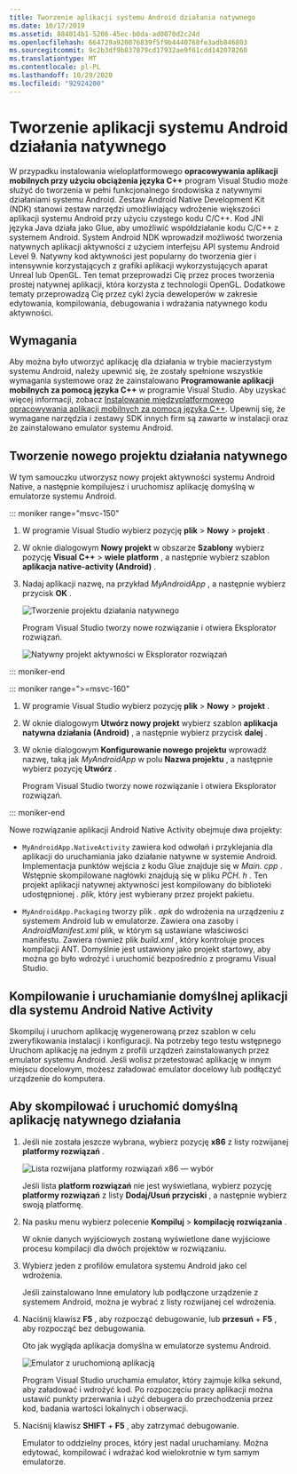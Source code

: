 ```yaml
---
title: Tworzenie aplikacji systemu Android działania natywnego
ms.date: 10/17/2019
ms.assetid: 884014b1-5208-45ec-b0da-ad0070d2c24d
ms.openlocfilehash: 664729a920076839f5f9b4440768fe3adb846803
ms.sourcegitcommit: 9c2b3df9b837879cd17932ae9f61cdd142078260
ms.translationtype: MT
ms.contentlocale: pl-PL
ms.lasthandoff: 10/29/2020
ms.locfileid: "92924200"
---
```

# <a name="create-an-android-native-activity-app"></a>Tworzenie aplikacji systemu Android działania natywnego

W przypadku instalowania wieloplatformowego **opracowywania aplikacji mobilnych przy użyciu obciążenia języka C++** program Visual Studio może służyć do tworzenia w pełni funkcjonalnego środowiska z natywnymi działaniami systemu Android. Zestaw Android Native Development Kit (NDK) stanowi zestaw narzędzi umożliwiający wdrożenie większości aplikacji systemu Android przy użyciu czystego kodu C/C++. Kod JNI języka Java działa jako Glue, aby umożliwić współdziałanie kodu C/C++ z systemem Android. System Android NDK wprowadził możliwość tworzenia natywnych aplikacji aktywności z użyciem interfejsu API systemu Android Level 9. Natywny kod aktywności jest popularny do tworzenia gier i intensywnie korzystających z grafiki aplikacji wykorzystujących aparat Unreal lub OpenGL. Ten temat przeprowadzi Cię przez proces tworzenia prostej natywnej aplikacji, która korzysta z technologii OpenGL. Dodatkowe tematy przeprowadzą Cię przez cykl życia deweloperów w zakresie edytowania, kompilowania, debugowania i wdrażania natywnego kodu aktywności.

## <a name="requirements"></a>Wymagania

Aby można było utworzyć aplikację dla działania w trybie macierzystym systemu Android, należy upewnić się, że zostały spełnione wszystkie wymagania systemowe oraz że zainstalowano **Programowanie aplikacji mobilnych za pomocą języka C++** w programie Visual Studio. Aby uzyskać więcej informacji, zobacz [Instalowanie międzyplatformowego opracowywania aplikacji mobilnych za pomocą języka C++](../cross-platform/install-visual-cpp-for-cross-platform-mobile-development.md). Upewnij się, że wymagane narzędzia i zestawy SDK innych firm są zawarte w instalacji oraz że zainstalowano emulator systemu Android.

## <a name="create-a-new-native-activity-project"></a>Tworzenie nowego projektu działania natywnego

W tym samouczku utworzysz nowy projekt aktywności systemu Android Native, a następnie kompilujesz i uruchomisz aplikację domyślną w emulatorze systemu Android.

::: moniker range="msvc-150"

1. W programie Visual Studio wybierz pozycję **plik** > **Nowy** > **projekt** .

1. W oknie dialogowym **Nowy projekt** w obszarze **Szablony** wybierz pozycję **Visual C++** > **wiele platform** , a następnie wybierz szablon **aplikacja native-activity (Android)** .

1. Nadaj aplikacji nazwę, na przykład *MyAndroidApp* , a następnie wybierz przycisk **OK** .

   ![Tworzenie projektu działania natywnego](../cross-platform/media/cppmdd-newproject.png "Tworzenie projektu działania natywnego")

   Program Visual Studio tworzy nowe rozwiązanie i otwiera Eksplorator rozwiązań.

   ![Natywny projekt aktywności w Eksplorator rozwiązań](../cross-platform/media/cppmdd-rc-na-solutionexp.png "Natywny projekt aktywności w Eksplorator rozwiązań")

::: moniker-end

::: moniker range=">=msvc-160"

1. W programie Visual Studio wybierz pozycję **plik** > **Nowy** > **projekt** .

1. W oknie dialogowym **Utwórz nowy projekt** wybierz szablon **aplikacja natywna działania (Android)** , a następnie wybierz przycisk **dalej** .

1. W oknie dialogowym **Konfigurowanie nowego projektu** wprowadź nazwę, taką jak *MyAndroidApp* w polu **Nazwa projektu** , a następnie wybierz pozycję **Utwórz** .

   Program Visual Studio tworzy nowe rozwiązanie i otwiera Eksplorator rozwiązań.

::: moniker-end

Nowe rozwiązanie aplikacji Android Native Activity obejmuje dwa projekty:

- `MyAndroidApp.NativeActivity` zawiera kod odwołań i przyklejania dla aplikacji do uruchamiania jako działanie natywne w systemie Android. Implementacja punktów wejścia z kodu Glue znajduje się w *Main. cpp* . Wstępnie skompilowane nagłówki znajdują się w pliku *PCH. h* . Ten projekt aplikacji natywnej aktywności jest kompilowany do biblioteki udostępnionej *. plik,* który jest wybierany przez projekt pakietu.

- `MyAndroidApp.Packaging` tworzy plik *. apk* do wdrożenia na urządzeniu z systemem Android lub w emulatorze. Zawiera ona zasoby i *AndroidManifest.xml* plik, w którym są ustawiane właściwości manifestu. Zawiera również plik *build.xml* , który kontroluje proces kompilacji ANT. Domyślnie jest ustawiony jako projekt startowy, aby można go było wdrożyć i uruchomić bezpośrednio z programu Visual Studio.

## <a name="build-and-run-the-default-android-native-activity-app"></a>Kompilowanie i uruchamianie domyślnej aplikacji dla systemu Android Native Activity

Skompiluj i uruchom aplikację wygenerowaną przez szablon w celu zweryfikowania instalacji i konfiguracji. Na potrzeby tego testu wstępnego Uruchom aplikację na jednym z profili urządzeń zainstalowanych przez emulator systemu Android. Jeśli wolisz przetestować aplikację w innym miejscu docelowym, możesz załadować emulator docelowy lub podłączyć urządzenie do komputera.

## <a name="to-build-and-run-the-default-native-activity-app"></a>Aby skompilować i uruchomić domyślną aplikację natywnego działania

1. Jeśli nie została jeszcze wybrana, wybierz pozycję **x86** z listy rozwijanej **platformy rozwiązań** .

     ![Lista rozwijana platformy rozwiązań x86 — wybór](../cross-platform/media/cppmdd-rc-na-solution-x86.png "Lista rozwijana platformy rozwiązań x86 — wybór")

     Jeśli lista **platform rozwiązań** nie jest wyświetlana, wybierz pozycję **platformy rozwiązań** z listy **Dodaj/Usuń przyciski** , a następnie wybierz swoją platformę.

1. Na pasku menu wybierz polecenie **Kompiluj**  >  **kompilację rozwiązania** .

     W oknie danych wyjściowych zostaną wyświetlone dane wyjściowe procesu kompilacji dla dwóch projektów w rozwiązaniu.

1. Wybierz jeden z profilów emulatora systemu Android jako cel wdrożenia.

     Jeśli zainstalowano Inne emulatory lub podłączone urządzenie z systemem Android, można je wybrać z listy rozwijanej cel wdrożenia.

1. Naciśnij klawisz **F5** , aby rozpocząć debugowanie, lub **przesuń** + **F5** , aby rozpocząć bez debugowania.

   Oto jak wygląda aplikacja domyślna w emulatorze systemu Android.

   ![Emulator z uruchomioną aplikacją](../cross-platform/media/cppmdd-emulator-running-app.png "Emulator z uruchomioną aplikacją")

   Program Visual Studio uruchamia emulator, który zajmuje kilka sekund, aby załadować i wdrożyć kod. Po rozpoczęciu pracy aplikacji można ustawić punkty przerwania i użyć debugera do przechodzenia przez kod, badania wartości lokalnych i obserwacji.

1. Naciśnij klawisz **SHIFT** + **F5** , aby zatrzymać debugowanie.

   Emulator to oddzielny proces, który jest nadal uruchamiany. Można edytować, kompilować i wdrażać kod wielokrotnie w tym samym emulatorze.
